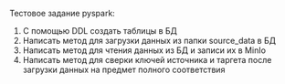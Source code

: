 Тестовое задание pyspark:

1. С помощью DDL создать таблицы в БД
2. Написать метод для загрузки данных из папки source_data в БД
3. Написать метод для чтения данных из БД и записи их в MinIo
4. Написать метод для сверки ключей источника и таргета после загрузки данных на предмет полного соответствия